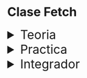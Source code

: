 # Clase Fetch

<details>
<summary style="font-size:28px">Teoria</summary>

---

Lee la siguiente documentacion:

- [Fetch API](https://developer.mozilla.org/en-US/docs/Web/API/Fetch_API/Using_Fetch)

- [Funciones asincrónicas](https://developer.mozilla.org/en-US/docs/Web/JavaScript/Reference/Statements/async_function)

Comienza a leer el archivo `App.jsx`, intenta entender el flujo de renderizado, el funcionamiento, y como se relacionan los componentes entre si.

- Aprende la sintaxis de `fetch`

- Recuerda la sintaxis de las funciones asincronas

- Analiza las ventajas de usar `async await` en vez de `.then`

- Observa como obtenemos los datos de la API, y como usamos un estado para guardarlos e indicarle a React que debe renderizar nuevamente.

- Observa como utilizamos un estado `loading` para darle feedback al usuario mientras se obtienen los datos.

- Observa como utilizamos un estado `error` para darle feedback al usuario en caso de que ocurra un error.

---

Si quieres, puedes ver el ejercicio con el que trabajaremos durante la clase [aqui](/src/clases/12-fetch/teoria/App.jsx)
</details>
<details>
<summary style="font-size:28px">Practica</summary>

---

### Fetch ejercicio 1

Crea una app con lo siguiente

1. En el mount hara un fetch a `https://jsonplaceholder.typicode.com/posts/1` y guardara el `titulo` en un estado

2. Un texto que muestre el `titulo` guardado en el estado

---

### Fetch ejercicio 2

Crea una app con lo siguiente
  
1. Un boton con el texto `buscar datos`

    - `onClick` llama a una async function

      - utilizando la api `https://cat-fact.herokuapp.com/facts` obtiene una lista de hechos

      - guarda en un estado el `_id` y `text` de cada hecho
  
2. Una lista que muestre los datos guardados en el estado

3. Mientras se esten cargando los datos, muestra un texto `cargando datos`

---

### Fetch ejercicio 3

Crea una app con lo siguiente

1. Un boton con el texto `siguiente facto`
    
    - `onClick` llama a una async function

      - utilizando la api `https://cat-fact.herokuapp.com/facts/random` guarda en un estado el `text` del facto
  
2. Un texto que muestre el facto guardado en el estado

3. Ni bien inicia la app
  
    - Se llama a la api
    
    - Se guarda un facto en el estado

---

### Fetch ejercicio 4

Crea una app con lo siguiente

1. Un formulario que permita ingresar un titulo `input text` y un body `textarea`

2. Un boton con el texto `guardar`
  
      - `onClick` llama a una async function
  utilizando la api `https://jsonplaceholder.typicode.com/posts`
  
      - *(la api no guarda los datos en el servidor, pero devolvera como si lo hiciera)*

---

### Fetch ejercicio 5

Crea una app con lo siguiente

1. Un estado para guardar posts

2. Un estado para guardar errores de la api

3. Un estado para guardar el loading de la api

4. Una funcion que hara un fetch a `https://jsonplaceholder.typicode.com/posts`
  
    - En el mount se llamara a la funcion que hace el fetch y guardara los datos en un estado.

5. Un formulario que permita ingresar un titulo `input type text` y un body `textarea`

6. Un boton con el texto `guardar`
  
    - `onClick` llama a una async function
  utilizando la api `https://jsonplaceholder.typicode.com/posts`
  
    - *(la api no guarda los datos en el servidor, pero devolvera como si lo hiciera)*

    - Se volvera a hacer un fetch a `https://jsonplaceholder.typicode.com/posts` para simular que obtenemos los datos guardados en el servidor actualizados

7. Una lista que muestre los datos guardados en el estado

---

Puedes ver la resolucion [aqui](/src/clases/12-fetch/practica/App.jsx)
</details>
<details>
<summary style="font-size:28px">Integrador</summary>

1. Crear una funcion que haga un get a la api de github. 

si devuelve info(el user existe), imprimir esa info por consola.

Si no, mostrar un mensaje de error.

> doc: https://docs.github.com/es/rest/users/users#get-a-user
> ej: https://api.github.com/users/gabymorgi

2. Crear una funcion que reciba nombre de usuario y nombre de repo, y devuelva el detalle de ese repo junto con los lenguajes utilizados

> doc: https://docs.github.com/es/rest/repos/repos#get-a-repository
> ej: https://api.github.com/repos/gabymorgi/F3-classes-vite

3. Crear una funcion que reciba *opcionalmente* sort y direction, y devuelva una lista de repos 

> https://docs.github.com/es/rest/repos/repos#list-repositories-for-a-user
> https://api.github.com/users/{username}/repos
> https://api.github.com/users/{username}/repos?sort=created&direction=asc

o, en el body de la request

```javascript
const response = await Axios.get(`${baseUrl}/users/${mockedUser}/repos`, {
   params: {
      sort: 'full_name',
      direction: 'desc',
   }
})
```
</details>